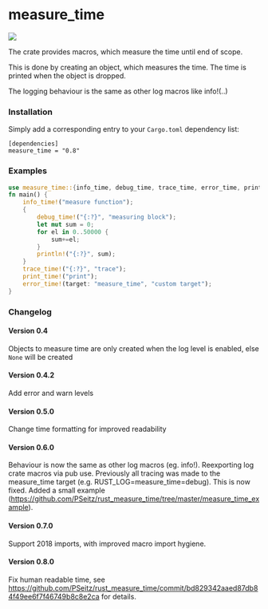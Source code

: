 # measure_time

[![](http://meritbadge.herokuapp.com/measure_time)](https://crates.io/crates/measure_time)

The crate provides macros, which measure the time until end of scope.

This is done by creating an object, which measures the time. The time is printed when the object is dropped.

The logging behaviour is the same as other log macros like info!(..)

### Installation

Simply add a corresponding entry to your `Cargo.toml` dependency list:

```toml,ignore
[dependencies]
measure_time = "0.8"
```

### Examples

```rust
use measure_time::{info_time, debug_time, trace_time, error_time, print_time};
fn main() {
    info_time!("measure function");
    {
        debug_time!("{:?}", "measuring block");
        let mut sum = 0;
        for el in 0..50000 {
            sum+=el;
        }
        println!("{:?}", sum);
    }
    trace_time!("{:?}", "trace");
    print_time!("print");
    error_time!(target: "measure_time", "custom target");
}
```

### Changelog

#### Version 0.4
Objects to measure time are only created when the log level is enabled, else ```None``` will be created

#### Version 0.4.2
Add error and warn levels

#### Version 0.5.0
Change time formatting for improved readability

#### Version 0.6.0
Behaviour is now the same as other log macros (eg. info!). Reexporting log crate macros via pub use.
Previously all tracing was made to the measure_time target (e.g. RUST_LOG=measure_time=debug). This is now fixed.
Added a small example (https://github.com/PSeitz/rust_measure_time/tree/master/measure_time_example).

#### Version 0.7.0
Support 2018 imports, with improved macro import hygiene.

#### Version 0.8.0
Fix human readable time, see https://github.com/PSeitz/rust_measure_time/commit/bd829342aaed87db84f49ee6f7f46749b8c8e2ca for details.

